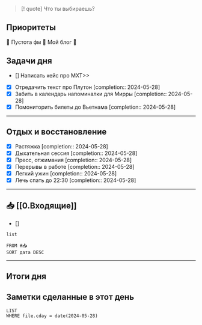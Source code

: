 > [! quote] Что ты выбираешь?
> 

## Приоритеты
🔴 Пустота фм
🔴 Мой блог
🔴

## Задачи дня
- [] Написать кейс про МХТ>>
- [x] Отредачить текст про Плутон  [completion:: 2024-05-28]
- [x] Забить в календарь напоминалки для Мирры  [completion:: 2024-05-28]
- [x] Помониторить билеты до Вьетнама  [completion:: 2024-05-28]

---
## Отдых и восстановление
- [x] Растяжка  [completion:: 2024-05-28]
- [x] Дыхательная сессия  [completion:: 2024-05-28]
- [x] Пресс, отжимания  [completion:: 2024-05-28]
- [x] Перерывы в работе  [completion:: 2024-05-28]
- [x] Легкий ужин  [completion:: 2024-05-28]
- [x] Лечь спать до 22:30  [completion:: 2024-05-28]

---
## 📥 [[0.Входящие]]
- [] 



```dataview
list
	
FROM #📥
SORT дата DESC
```


---
## Итоги дня





## Заметки сделанные в этот день
```dataview
LIST
WHERE file.cday = date(2024-05-28)
```

